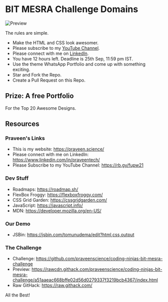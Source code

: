 # BIT MESRA Challenge Domains

![Preview](https://i.imgur.com/8ZMHWoV.png)

The rules are simple.

- Make the HTML and CSS look awesomer.
- Please subscribe to my [YouTube Channel](https://rb.gy/fupw21).
- Please connect with me on [LinkedIn](https://www.linkedin.com/in/praveentech/).
- You have 12 hours left. Deadline is 25th Sep, 11:59 pm IST.
- Use the theme WhatsApp Portfolio and come up with something exciting.
- Star and Fork the Repo.
- Create a Pull Request on this Repo.

## Prize: A free Portfolio

For the Top 20 Awesome Designs.

## Resources

### Praveen's Links

- This is my website: https://praveen.science/
- Please connect with me on LinkedIn: https://www.linkedin.com/in/praveentech/
- Please Subscribe to my YouTube Channel: https://rb.gy/fupw21

### Dev Stuff

- Roadmaps: https://roadmap.sh/
- FlexBox Froggy: https://flexboxfroggy.com/
- CSS Grid Garden: https://cssgridgarden.com/
- JavaScript: https://javascript.info/
- MDN: https://developer.mozilla.org/en-US/

### Our Demo

- JSBin: https://jsbin.com/tomunudema/edit?html,css,output

### The Challenge

- Challenge: https://github.com/praveenscience/coding-ninjas-bit-mesra-challenge
- Preview: https://rawcdn.githack.com/praveenscience/coding-ninjas-bit-mesra-challenge/a51aaeac668bffe02d56d0279337f3219bcb4367/index.html
- Raw GitHack: https://raw.githack.com/

All the Best!
